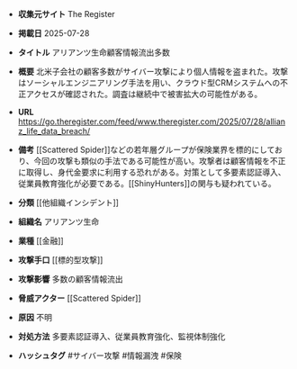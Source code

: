 - **収集元サイト**
The Register

- **掲載日**
2025-07-28

- **タイトル**
アリアンツ生命顧客情報流出多数

- **概要**
北米子会社の顧客多数がサイバー攻撃により個人情報を盗まれた。攻撃はソーシャルエンジニアリング手法を用い、クラウド型CRMシステムへの不正アクセスが確認された。調査は継続中で被害拡大の可能性がある。

- **URL**
https://go.theregister.com/feed/www.theregister.com/2025/07/28/allianz_life_data_breach/

- **備考**
[[Scattered Spider]]などの若年層グループが保険業界を標的にしており、今回の攻撃も類似の手法である可能性が高い。攻撃者は顧客情報を不正に取得し、身代金要求に利用する恐れがある。対策として多要素認証導入、従業員教育強化が必要である。[[ShinyHunters]]の関与も疑われている。

- **分類**
[[他組織インシデント]]

- **組織名**
アリアンツ生命

- **業種**
[[金融]]

- **攻撃手口**
[[標的型攻撃]]

- **攻撃影響**
多数の顧客情報流出

- **脅威アクター**
[[Scattered Spider]]

- **原因**
不明

- **対処方法**
多要素認証導入、従業員教育強化、監視体制強化

- **ハッシュタグ**
#サイバー攻撃 #情報漏洩 #保険
